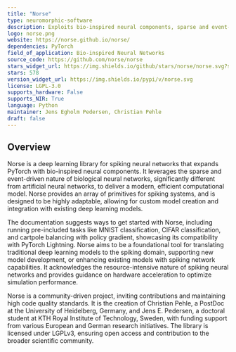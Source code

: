 ```yaml
---
title: "Norse"
type: neuromorphic-software
description: Exploits bio-inspired neural components, sparse and event-driven, expands PyTorch with primitives for bio-inspired neural components.
logo: norse.png
website: https://norse.github.io/norse/
dependencies: PyTorch
field_of_application: Bio-inspired Neural Networks
source_code: https://github.com/norse/norse
stars_widget_url: https://img.shields.io/github/stars/norse/norse.svg?style=social
stars: 578
version_widget_url: https://img.shields.io/pypi/v/norse.svg
license: LGPL-3.0
supports_hardware: False
supports_NIR: True
language: Python
maintainer: Jens Egholm Pedersen, Christian Pehle
draft: false
---
```


## Overview
Norse is a deep learning library for spiking neural networks that expands PyTorch with bio-inspired neural components. It leverages the sparse and event-driven nature of biological neural networks, significantly different from artificial neural networks, to deliver a modern, efficient computational model. Norse provides an array of primitives for spiking systems, and is designed to be highly adaptable, allowing for custom model creation and integration with existing deep learning models.

The documentation suggests ways to get started with Norse, including running pre-included tasks like MNIST classification, CIFAR classification, and cartpole balancing with policy gradient, showcasing its compatibility with PyTorch Lightning. Norse aims to be a foundational tool for translating traditional deep learning models to the spiking domain, supporting new model development, or enhancing existing models with spiking network capabilities. It acknowledges the resource-intensive nature of spiking neural networks and provides guidance on hardware acceleration to optimize simulation performance.

Norse is a community-driven project, inviting contributions and maintaining high code quality standards. It is the creation of Christian Pehle, a PostDoc at the University of Heidelberg, Germany, and Jens E. Pedersen, a doctoral student at KTH Royal Institute of Technology, Sweden, with funding support from various European and German research initiatives. The library is licensed under LGPLv3, ensuring open access and contribution to the broader scientific community.
